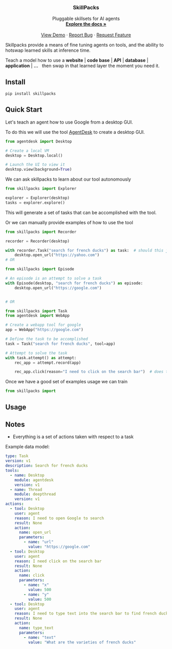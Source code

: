 <!-- PROJECT LOGO -->
<br />
<p align="center">
  <!-- <a href="https://github.com/agentsea/skillpacks">
    <img src="https://project-logo.png" alt="Logo" width="80">
  </a> -->

  <h3 align="center">SkillPacks</h3>

  <p align="center">
    Pluggable skillsets for AI agents
    <br />
    <a href="https://github.com/agentsea/skillpacks"><strong>Explore the docs »</strong></a>
    <br />
    <br />
    <a href="https://github.com/agentsea/skillpacks">View Demo</a>
    ·
    <a href="https://github.com/agentsea/skillpacks/issues">Report Bug</a>
    ·
    <a href="https://github.com/agentsea/skillpacks/issues">Request Feature</a>
  </p>
</p>

Skillpacks provide a means of fine tuning agents on tools, and the ability to hotswap learned skills at inference time.

Teach a model how to use a **website** | **code base** | **API** | **database** | **application** | **...** &nbsp; then swap in that learned layer the moment you need it.

## Install

```bash
pip install skillpacks
```

## Quick Start

Let's teach an agent how to use Google from a desktop GUI.

To do this we will use the tool [AgentDesk](https://github.com/agentsea/agentdesk) to create a desktop GUI.

```python
from agentdesk import Desktop

# Create a local VM
desktop = Desktop.local()

# Launch the UI to view it
desktop.view(background=True)
```

We can ask skillpacks to learn about our tool autonomously

```python
from skillpacks import Explorer

explorer = Explorer(desktop)
tasks = explorer.explore()
```

This will generate a set of tasks that can be accomplished with the tool.

Or we can manually provide examples of how to use the tool

```python
from skillpacks import Recorder

recorder = Recorder(desktop)

with recorder.Task("search for french ducks") as task:  # should this just be tasks?
    desktop.open_url("https://yahoo.com")
# OR

from skillpacks import Episode

# An episode is an attempt to solve a task
with Episode(desktop, "search for french ducks") as episode:
    desktop.open_url("https://google.com")


# OR

from skillpacks import Task
from agentdesk import WebApp

# Create a webapp tool for google
app = WebApp("https://google.com")

# Define the task to be accomplished
task = Task("search for french ducks", tool=app)

# Attempt to solve the task
with task.attempt() as attempt:
    rec_app = attempt.record(app)

    rec_app.click(reason="I need to click on the search bar")  # does this make sense


```

Once we have a good set of examples usage we can train

```python
from skillpacks import
```

## Usage

## Notes

- Everything is a set of actions taken with respect to a task

Example data model:

```yaml
type: Task
version: v1
description: Search for french ducks
tools:
  - name: Desktop
    module: agentdesk
    version: v1
  - name: Thread
    module: deepthread
    version: v1
actions:
  - tool: Desktop
    user: agent
    reason: I need to open Google to search
    result: None
    action:
      name: open_url
      parameters:
        - name: "url"
          value: "https://google.com"
  - tool: Desktop
    user: agent
    reason: I need click on the search bar
    result: None
    action:
      name: click
      parameters:
        - name: "x"
          value: 500
        - name: "y"
          value: 500
  - tool: Desktop
    user: agent
    reason: I need to type text into the search bar to find french ducks
    result: None
    action:
      name: type_text
      parameters:
        - name: "text"
          value: "What are the varieties of french ducks"
```
